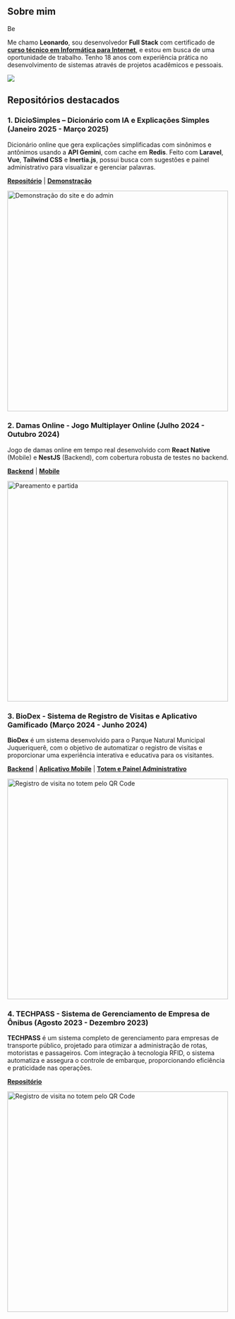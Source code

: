 ## Sobre mim

Be

Me chamo **Leonardo**, sou desenvolvedor **Full Stack** com certificado de [**curso técnico em Informática para Internet**](https://www.ifspcaraguatatuba.edu.br/cursos/tecnico/tecnico-em-informatica-para-internet), e estou em busca de uma oportunidade de trabalho. Tenho 18 anos com experiência prática no desenvolvimento de sistemas através de projetos acadêmicos e pessoais.

<a href="https://github.com/6aleatorio6" align="left">
    <img src="https://github-readme-stats.vercel.app/api/top-langs/?username=6aleatorio6&hide=java,html,tex&title_color=ffffff&text_color=c9cacc&icon_color=2bbc8a&bg_color=1d1f21&langs_count=4" />
</a>



## Repositórios destacados



### 1. **DicioSimples** – Dicionário com IA e Explicações Simples (Janeiro 2025 - Março 2025)

Dicionário online que gera explicações simplificadas com sinônimos e antônimos usando a **API Gemini**, com cache em **Redis**. Feito com **Laravel**, **Vue**, **Tailwind CSS** e **Inertia.js**, possui busca com sugestões e painel administrativo para visualizar e gerenciar palavras.

**[Repositório](https://github.com/6aleatorio6/DicioSimples)** | **[Demonstração](https://dicio-simples-ca91bbd4773b.herokuapp.com/)** 

<img width="500" src="https://github.com/user-attachments/assets/12c65977-5c02-4359-a516-98d861a8b33f" alt="Demonstração do site e do admin">  


### 2. **Damas Online** - Jogo Multiplayer Online (Julho 2024 - Outubro 2024)

Jogo de damas online em tempo real desenvolvido com **React Native** (Mobile) e **NestJS** (Backend), com cobertura robusta de testes no backend.

**[Backend](https://github.com/6aleatorio6/damas-online_backend)** | **[Mobile](https://github.com/6aleatorio6/damas-online_app)**

<img width="500" src="https://gist.githubusercontent.com/6aleatorio6/ed8cc379ee1ad319cca1dd8604f006de/raw/7258f0b052824b803a8265bd2f57ffefeedbba81/pareamentoEjogo.gif" alt="Pareamento e partida">



### 3. **BioDex** - Sistema de Registro de Visitas e Aplicativo Gamificado (Março 2024 - Junho 2024)

**BioDex** é um sistema desenvolvido para o Parque Natural Municipal Juqueriquerê, com o objetivo de automatizar o registro de visitas e proporcionar uma experiência interativa e educativa para os visitantes.

**[Backend](https://github.com/6aleatorio6/pj3-backend)** | **[Aplicativo Mobile](https://github.com/Programadorwolrd/pj3-Aplicativo-Municipal)** | **[Totem e Painel Administrativo](https://github.com/lorislolo/pi-3sem)**

<img width="500" src="https://gist.githubusercontent.com/6aleatorio6/b7667f910d555388c0ef02588b38ec65/raw/b7c0e2854dcd4a82637949a0c02ea62160d8c1af/qrcode_ambos.gif" alt="Registro de visita no totem pelo QR Code">


### 4. **TECHPASS** - Sistema de Gerenciamento de Empresa de Ônibus (Agosto 2023 - Dezembro 2023)

**TECHPASS** é um sistema completo de gerenciamento para empresas de transporte público, projetado para otimizar a administração de rotas, motoristas e passageiros. Com integração à tecnologia RFID, o sistema automatiza e assegura o controle de embarque, proporcionando eficiência e praticidade nas operações.

**[Repositório](https://github.com/flavioifsp/Pj2-G10-TechPass)**

<img width="500" src="https://gist.githubusercontent.com/6aleatorio6/0cef2af7cab5eff1fd4bc2c6ca6ed174/raw/f1d04d06aa45993716e3fafea68511fcc80f9d0b/adm_motorista-catraca.gif" alt="Registro de visita no totem pelo QR Code">

